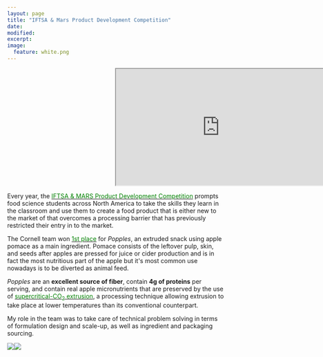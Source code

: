 ```yaml
---
layout: page
title: "IFTSA & Mars Product Development Competition"
date: 
modified:
excerpt:
image:
  feature: white.png
---
```

<div id="contentframe" style="position:relative; top: 0px; left: 250px;">
<iframe width="480" height="270" src="http://link.brightcove.com/services/player/bcpid1384193524001?bckey=AQ~~,AAABQKHY2bE~,ITTF-QY62MEfC5bna0hdbYgCt88POfF_&bctid=3706530605001" frameborder="1" allowfullscreen></iframe>
</div>  
  
  
Every year, the <a href="http://www.ift.org/community/students/competitions/product-development.aspx"><span style="color:green">IFTSA & MARS Product Development Competition</span></a> prompts food science students across North America to take the skills they learn in the classroom and use them to create a food product that is either new to the market of that overcomes a processing barrier that has previously restricted their entry in to the market.  
  
The Cornell team  won <a href="http://www.news.cornell.edu/stories/2014/07/snappy-popples-cracks-first-place-national-food-expo"><span style="color:green">1st place</span></a> for *Popples*, an extruded snack using apple pomace as a main ingredient. Pomace consists of the leftover pulp, skin, and seeds after apples are pressed for juice or cider production and is in fact the most nutritious part of the apple but it's most common use nowadays is to be diverted as animal feed. 

*Popples* are an **excellent source of fiber**, contain **4g of proteins** per serving, and contain real apple micronutrients that are preserved by the use of <a href="http://www.foodengineeringmag.com/articles/engineering-r-d-supercritical-co-sub-2-sub-extrusion-opens-new-product-opportunities"><span style="color:green">supercritical-CO<sub>2</sub> extrusion</span></a>, a processing technique allowing extrusion to take place at lower temperatures than its conventional counterpart.  
  
My role in the team was to take care of technical problem solving in terms of formulation design and scale-up, as well as ingredient and packaging sourcing.  

<img src="http://jadeproulx.com/images/IFT-group.jpg"><img src="http://jadeproulx.com/images/popples-package.png">
